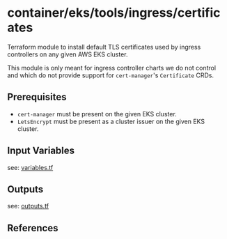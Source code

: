 # container/eks/tools/ingress/certificates 

Terraform module to install default TLS certificates used by ingress controllers on any given AWS EKS cluster.

This module is only meant for ingress controller charts we do not control and which do not provide support for 
`cert-manager`'s `Certificate` CRDs.

## Prerequisites

* `cert-manager` must be present on the given EKS cluster.
* `LetsEncrypt` must be present as a cluster issuer on the given EKS cluster.

## Input Variables

see: [variables.tf](variables.tf)

## Outputs

see: [outputs.tf](outputs.tf)

## References
